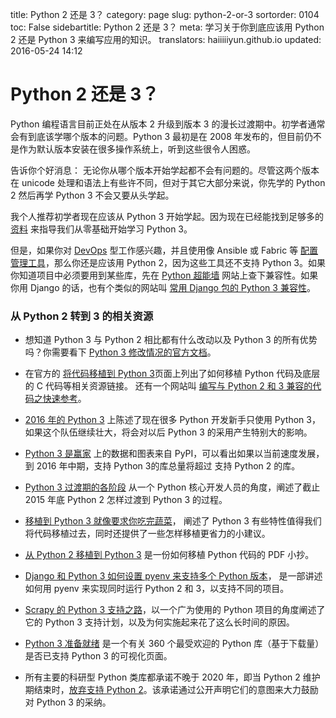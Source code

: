 title: Python 2 还是 3？
category: page
slug: python-2-or-3
sortorder: 0104
toc: False
sidebartitle: Python 2 还是 3？
meta: 学习关于你到底应该用 Python 2 还是 Python 3 来编写应用的知识。
translators: haiiiiiyun.github.io
updated: 2016-05-24 14:12

# Python 2 还是 3？

Python 编程语言目前正处在从版本 2 升级到版本 3 的漫长过渡期中。初学者通常会有到底该学哪个版本的问题。Python 3 最初是在 2008 年发布的，但目前仍不是作为默认版本安装在很多操作系统上，听到这些很令人困惑。

告诉你个好消息： 无论你从哪个版本开始学起都不会有问题的。尽管这两个版本在 unicode 处理和语法上有些许不同，但对于其它大部分来说，你先学的 Python 2 然后再学 Python 3 不会又要从头学起。

我个人推荐初学者现在应该从 Python 3 开始学起。因为现在已经能找到足够多的 [资料](/best-python-resources.html) 来指导我们从零基础开始学习 Python 3。

但是，如果你对 [DevOps](http://baike.baidu.com/view/5705743.htm) 型工作感兴趣，并且使用像 Ansible 或 Fabric 等 [配置管理工具](/configuration-management.html)，那么你还是应该用 Python 2，因为这些工具还不支持 Python 3。如果你知道项目中必须要用到某些库，先在 [Python 超能墙](https://python3wos.appspot.com/) 网站上查下兼容性。如果你用 Django 的话，也有个类似的网站叫 [常用 Django 包的 Python 3 兼容性](http://djangowos.com/)。


### 从 Python 2 转到 3 的相关资源
* 想知道 Python 3 与 Python 2 相比都有什么改动以及 Python 3 的所有优势吗？你需要看下 [Python 3 修改情况的官方文档](https://docs.python.org/3/whatsnew/index.html)。

* 在官方的 [将代码移植到 Python 3](https://wiki.python.org/moin/PortingToPy3k/)页面上列出了如何移植 Python 代码及底层的 C 代码等相关资源链接。 还有一个网站叫 [编写与 Python 2 和 3 兼容的代码之快速参考](https://wiki.python.org/moin/PortingToPy3k/BilingualQuickRef)。

* [2016 年的 Python 3](https://hynek.me/articles/python3-2016/) 上陈述了现在很多 Python 开发新手只使用 Python 3， 如果这个队伍继续壮大，将会对以后 Python 3 的采用产生特别大的影响。

* [Python 3 是赢家](https://blogs.msdn.microsoft.com/pythonengineering/2016/03/08/python-3-is-winning/) 上的数据和图表来自 PyPI，可以看出如果以当前速度发展，到 2016 年中期，支持 Python 3的库总量将超过 支持 Python 2 的库。

* [Python 3 过渡期的各阶段](http://www.snarky.ca/the-stages-of-the-python-3-transition) 从一个 Python 核心开发人员的角度，阐述了截止 2015 年底 Python 2 怎样过渡到 Python 3 的过程。

* [移植到 Python 3 就像要求你吃完蔬菜](http://nothingbutsnark.svbtle.com/porting-to-python-3-is-like-eating-your-vegetables)， 阐述了 Python 3 有些特性值得我们将代码移植过去，同时还提供了一些怎样移植更省力的小建议。

* [从 Python 2 移植到 Python 3](http://ptgmedia.pearsoncmg.com/imprint_downloads/informit/promotions/python/python2python3.pdf) 是一份如何移植 Python 代码的 PDF 小抄。

* [Django 和 Python 3 如何设置 pyenv 来支持多个 Python 版本](https://godjango.com/96-django-and-python-3-how-to-setup-pyenv-for-multiple-pythons/)， 是一部讲述如何用 pyenv 来实现同时运行 Python 2 和 3，以支持不同的项目。

* [Scrapy 的 Python 3 支持之路](http://blog.scrapinghub.com/2015/08/19/scrapy-on-the-road-to-python-3-support/)，以一个广为使用的 Python 项目的角度阐述了它的 Python 3 支持计划，以及为何实施起来花了这么长时间的原因。

* [Python 3 准备就绪](http://py3readiness.org/) 是一个有关 360 个最受欢迎的 Python 库（基于下载量）是否已支持 Python 3 的可视化页面。

* 所有主要的科研型 Python 类库都承诺不晚于 2020 年，即当 Python 2 维护期结束时，[放弃支持 Python 2](https://python3statement.github.io/)。该承诺通过公开声明它们的意图来大力鼓励对 Python 3 的采纳。
